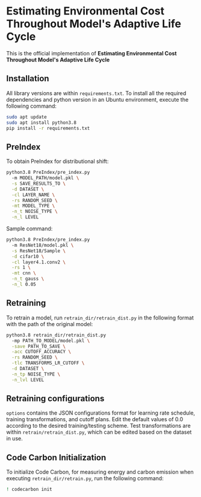 # Estimating Environmental Cost Throughout Model's Adaptive Life Cycle

This is the official implementation of **Estimating Environmental Cost Throughout Model's Adaptive Life Cycle**

## Installation
All library versions are within `requirements.txt`. To install all the required dependencies and python version in an Ubuntu environment, execute the following command:

```bash
sudo apt update
sudo apt install python3.8
pip install -r requirements.txt
```

## PreIndex
To obtain PreIndex for distributional shift:
```bash
python3.8 PreIndex/pre_index.py
  -m MODEL_PATH/model.pkl \
  -s SAVE_RESULTS_TO \
  -d DATASET \
  -cl LAYER_NAME \
  -rs RANDOM_SEED \
  -mt MODEL_TYPE \
  -n_t NOISE_TYPE \
  -n_l LEVEL 
```
Sample command:
```bash
python3.8 PreIndex/pre_index.py
  -m ResNet18/model.pkl \
  -s ResNet18/Sample \
  -d cifar10 \
  -cl layer4.1.conv2 \
  -rs 1 \
  -mt cnn \
  -n_t gauss \
  -n_l 0.05

```

## Retraining
To retrain a model, run `retrain_dir/retrain_dist.py` in the following format with the path of the original model:
```bash
python3.8 retrain_dir/retrain_dist.py
  -mp PATH_TO_MODEL/model.pkl \
  -save PATH_TO_SAVE \
  -acc CUTOFF_ACCURACY \
  -rs RANDOM_SEED \
  -tlc TRANSFORMS_LR_CUTOFF \
  -d DATASET \
  -n_tp NOISE_TYPE \
  -n_lvl LEVEL
```

## Retraining configurations
`options` contains the JSON configurations format for learning rate schedule, training transformations, and cutoff plans. Edit the default values of 0.0 according to the desired training/testing scheme. Test transformations are within `retrain/retrain_dist.py`, which can be edited based on the dataset in use.

## Code Carbon Initialization
To initialize Code Carbon, for measuring energy and carbon emission when executing `retrain_dir/retrain.py`, run the following command:
```bash
! codecarbon init
```
